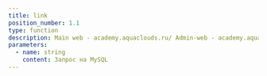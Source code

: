 ```yaml
---
title: link
position_number: 1.1
type: function
description: Main web - academy.aquaclouds.ru/ Admin-web - academy.aquaclouds.ru/admin
parameters:
  - name: string
    content: Запрос на MySQL
---
```



